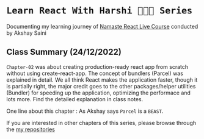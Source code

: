 # `Learn React With Harshi 👩🏻‍💻 Series`
   Documenting my learning journey of [Namaste React Live Course](https://learn.namastedev.com/) conducted by Akshay Saini

## Class Summary (24/12/2022)
`Chapter-02` was about creating production-ready react app from scratch without using create-react-app. The concept of bundlers (Parcel) was explained in detail. We all think React makes the application faster, though it is partially right, the major credit goes to the other packages/helper utilities (Bundler) for speeding up the application, optimizing the performace and lots more. Find the detailed explanation in class notes. 

One line about this chapter : As Akshay says `Parcel` is a `BEAST`.

If you are interested in other chapters of this series, please browse through the [my repositories](https://github.com/orgs/Learn-React-With-Harshi/repositories)
